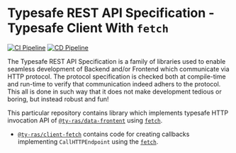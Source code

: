 # Typesafe REST API Specification - Typesafe Client With `fetch`

[![CI Pipeline](https://github.com/ty-ras/client-fetch/actions/workflows/ci.yml/badge.svg)](https://github.com/ty-ras/client-fetch/actions/workflows/ci.yml)
[![CD Pipeline](https://github.com/ty-ras/client-fetch/actions/workflows/cd.yml/badge.svg)](https://github.com/ty-ras/client-fetch/actions/workflows/cd.yml)

The Typesafe REST API Specification is a family of libraries used to enable seamless development of Backend and/or Frontend which communicate via HTTP protocol.
The protocol specification is checked both at compile-time and run-time to verify that communication indeed adhers to the protocol.
This all is done in such way that it does not make development tedious or boring, but instead robust and fun!

This particular repository contains library which implements typesafe HTTP invocation API of [`@ty-ras/data-frontent`](https://github.com/ty-ras/data) using [`fetch`](https://developer.mozilla.org/en-US/docs/Web/API/Fetch_API).
- [`@ty-ras/client-fetch`](./code/client) contains code for creating callbacks implementing `CallHTTPEndpoint` using the [`fetch`](https://developer.mozilla.org/en-US/docs/Web/API/Fetch_API).